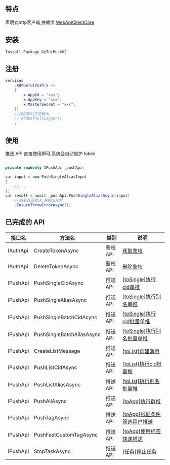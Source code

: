 ## 特点
声明式http客户端,依赖库 [WebApiClientCore](https://github.com/dotnetcore/WebApiClient)

## 安装
```
Install-Package GeTuiPushV2
```

## 注册
```csharp
services
    .AddGeTuiPush(x =>
    {
        x.AppId = "xxx";
        x.AppKey = "xxx";
        x.MasterSecret = "xxx";
    })
    //添加默认日志输出
    //.AddDefaultLogger()
    ;
```

## 使用
推送 API 直接使用即可,系统会自动维护 token
```csharp

private readonly IPushApi _pushApi;

var input = new PushSingleAliasInput
{
    //...
};
var result = await _pushApi.PushSingleAliasAsync(input)
    //如果返回错误,会抛出异常
    .EnsureThrowErrorAsync();
```

## 已完成的 API

|接口名|方法名|类别|说明|
|--|--|--|--|
|IAuthApi|CreateTokenAsync|鉴权API|[获取鉴权](https://docs.getui.com/getui/server/rest_v2/token/#0)|
|IAuthApi|DeleteTokenAsync|鉴权API|[删除鉴权](https://docs.getui.com/getui/server/rest_v2/token/#1)|
|IPushApi|PushSingleCidAsync|推送API|[[toSingle]执行cid单推](https://docs.getui.com/getui/server/rest_v2/push/#1)|
|IPushApi|PushSingleAliasAsync|推送API|[[toSingle]执行别名单推](https://docs.getui.com/getui/server/rest_v2/push/#2)|
|IPushApi|PushSingleBatchCidAsync|推送API|[[toSingle]执行cid批量单推](https://docs.getui.com/getui/server/rest_v2/push/#3)|
|IPushApi|PushSingleBatchAliasAsync|推送API|[[toSingle]执行别名批量单推](https://docs.getui.com/getui/server/rest_v2/push/#4)|
|IPushApi|CreateListMessage|推送API|[[toList]创建消息](https://docs.getui.com/getui/server/rest_v2/push/#5)|
|IPushApi|PushListCidAsync|推送API|[[toList]执行cid批量推](https://docs.getui.com/getui/server/rest_v2/push/#6)|
|IPushApi|PushListAliasAsync|推送API|[[toList]执行别名批量推](https://docs.getui.com/getui/server/rest_v2/push/#7)|
|IPushApi|PushAllAsync|推送API|[[toApp]执行群推](https://docs.getui.com/getui/server/rest_v2/push/#8)|
|IPushApi|PushTagAsync|推送API|[[toApp]根据条件筛选用户推送](https://docs.getui.com/getui/server/rest_v2/push/#9)|
|IPushApi|PushFastCustomTagAsync|推送API|[[toApp]使用标签快速推送](https://docs.getui.com/getui/server/rest_v2/push/#10)|
|IPushApi|StopTaskAsync|推送API|[[任务]停止任务](https://docs.getui.com/getui/server/rest_v2/push/#11)|
